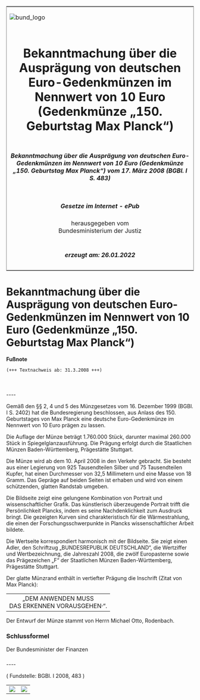 <span id="DECKBLATT.html"></span>

<table border="0" frame="border" width="100%">

<tr valign="top">

<td align="left">

![bund\_logo](BfJ_2021_Web_de_de.gif)

</td>

<td align="right">

 

</td>

</tr>

<tr align="center" valign="middle">

<td colspan="2">

# Bekanntmachung über die Ausprägung von deutschen Euro-Gedenkmünzen im Nennwert von 10 Euro (Gedenkmünze „150. Geburtstag Max Planck“)

</td>

</tr>

<tr align="center" valign="middle">

<td colspan="2">

##### Bekanntmachung über die Ausprägung von deutschen Euro-Gedenkmünzen im Nennwert von 10 Euro (Gedenkmünze „150. Geburtstag Max Planck“) vom 17. März 2008 (BGBl. I S. 483)

</td>

</tr>

<tr align="center" valign="middle">

<td colspan="2">

  
  

##### Gesetze im Internet - ePub  
  
herausgegeben vom  
Bundesministerium der Justiz

</td>

</tr>

<tr align="center" valign="bottom">

<td colspan="2">

  
  

##### erzeugt am: 26.01.2022

</td>

</tr>

</table>

<span id="BJNR048300008.html"></span>

# Bekanntmachung über die Ausprägung von deutschen Euro-Gedenkmünzen im Nennwert von 10 Euro (Gedenkmünze „150. Geburtstag Max Planck“)

<div>

  
**Fußnote**

<div class="jnhtml">

<div>

<div class="jurAbsatz">

  

``` 
(+++ Textnachweis ab: 31.3.2008 +++)

 
```

</div>

</div>

</div>

</div>

<span id="BJNR048300008BJNE000100000.html"></span>

###   
\----

<div>

<div class="jnhtml">

<div>

<div class="jurAbsatz">

Gemäß den §§ 2, 4 und 5 des Münzgesetzes vom 16. Dezember 1999 (BGBl. I
S. 2402) hat die Bundesregierung beschlossen, aus Anlass des 150.
Geburtstages von Max Planck eine deutsche Euro-Gedenkmünze im Nennwert
von 10 Euro prägen zu lassen.

</div>

<div class="jurAbsatz">

Die Auflage der Münze beträgt 1.760.000 Stück, darunter maximal 260.000
Stück in Spiegelglanzausführung. Die Prägung erfolgt durch die
Staatlichen Münzen Baden-Württemberg, Prägestätte Stuttgart.

</div>

<div class="jurAbsatz">

Die Münze wird ab dem 10. April 2008 in den Verkehr gebracht. Sie
besteht aus einer Legierung von 925 Tausendteilen Silber und 75
Tausendteilen Kupfer, hat einen Durchmesser von 32,5 Millimetern und
eine Masse von 18 Gramm. Das Gepräge auf beiden Seiten ist erhaben und
wird von einem schützenden, glatten Randstab umgeben.

</div>

<div class="jurAbsatz">

Die Bildseite zeigt eine gelungene Kombination von Portrait und
wissenschaftlicher Grafik. Das künstlerisch überzeugende Portrait trifft
die Persönlichkeit Plancks, indem es seine Nachdenklichkeit zum Ausdruck
bringt. Die gezeigten Kurven sind charakteristisch für die
Wärmestrahlung, die einen der Forschungsschwerpunkte in Plancks
wissenschaftlicher Arbeit bildete.

</div>

<div class="jurAbsatz">

Die Wertseite korrespondiert harmonisch mit der Bildseite. Sie zeigt
einen Adler, den Schriftzug „BUNDESREPUBLIK DEUTSCHLAND“, die Wertziffer
und Wertbezeichnung, die Jahreszahl 2008, die zwölf Europasterne sowie
das Prägezeichen „F“ der Staatlichen Münzen Baden-Württemberg,
Prägestätte Stuttgart.

</div>

<div class="jurAbsatz">

Der glatte Münzrand enthält in vertiefter Prägung die Inschrift (Zitat
von Max Planck):

</div>

<table>
<colgroup>
<col style="width: 100%" />
</colgroup>
<tbody>
<tr class="odd">
<td style="text-align: center;"><div class="jurAbsatz">
„DEM ANWENDEN MUSS<br />
DAS ERKENNEN VORAUSGEHEN<span class="Formel">·</span>“.
</div></td>
</tr>
</tbody>
</table>

<div class="jurAbsatz">

Der Entwurf der Münze stammt von Herrn Michael Otto, Rodenbach.

</div>

</div>

</div>

</div>

<span id="BJNR048300008BJNE000200000.html"></span>

### Schlussformel  

<div>

<div class="jnhtml">

<div>

<div class="jurAbsatz">

<span class="SP">Der Bundesminister der Finanzen</span>

</div>

</div>

</div>

</div>

<span id="BJNR048300008BJNE000300000.html"></span>

###   
\----

<div>

<div class="jnhtml">

<div>

<div class="kommentar_Fundstelle">

( Fundstelle: BGBl. I 2008, 483 )

</div>

  

|                                   |                                   |
| :-------------------------------: | :-------------------------------: |
| ![](bgbl1_2008_j0483-1_0010.jpeg) | ![](bgbl1_2008_j0483-1_0020.jpeg) |

</div>

</div>

</div>
